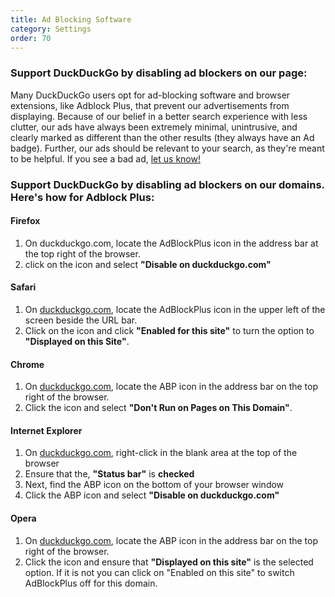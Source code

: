 ```yaml
---
title: Ad Blocking Software
category: Settings
order: 70
---
```


<h3>Support DuckDuckGo by disabling ad blockers on our page:</h3>

Many DuckDuckGo users opt for ad-blocking software and browser extensions, like
Adblock Plus, that prevent our advertisements from displaying. Because of our belief in a better search experience with less clutter, our ads
have always been extremely minimal, unintrusive, and clearly marked as different
than the other results (they always have an Ad badge). Further, our ads should be relevant to your search, as they're meant to be
helpful. If you see a bad ad,
<a href="https://duckduckgo.com/feedback">let us know!</a>

<h3>Support DuckDuckGo by disabling ad blockers on our domains. Here's how for Adblock Plus:</h3>

<h4>Firefox</h4>
<ol>
    <li>
        On duckduckgo.com, locate the AdBlockPlus icon in the address bar at the top right of the browser.
    </li>
    <li>
        click on the icon and select <strong>"Disable on duckduckgo.com"</strong>
    </li>
</ol>

<h4>Safari</h4>
<ol>
    <li>
        On <a href="https://duckduckgo.com/">duckduckgo.com</a>, locate the AdBlockPlus icon in the upper left of the
        screen beside the URL bar.
    </li>
    <li>
        Click on the icon and click <strong>"Enabled for this site"</strong> to turn the option to <strong>"Displayed on
            this Site"</strong>.
    </li>
</ol>

<h4>Chrome</h4>
<ol>
    <li>
        On <a href="https://duckduckgo.com/">duckduckgo.com</a>, locate the ABP icon in the address bar on the top right
        of the browser.
    </li>
    <li>
        Click the icon and select <strong>"Don't Run on Pages on This Domain"</strong>.
    </li>
</ol>

<h4>Internet Explorer</h4>
<ol>
    <li>
        On <a href="https://duckduckgo.com/">duckduckgo.com</a>, right-click in the blank area at the top of the browser
    </li>
    <li>
        Ensure that the, <strong>"Status bar"</strong> is <strong>checked</strong>
    </li>
    <li>
        Next, find the ABP icon on the bottom of your browser window
    </li>
    <li>
        Click the ABP icon and select <strong>"Disable on duckduckgo.com"</strong>
    </li>
</ol>

<h4>Opera</h4>
<ol>
    <li>
        On <a href="https://duckduckgo.com/">duckduckgo.com</a>, locate the ABP icon in the address bar on the top right
        of the browser.
    </li>
    <li>
        Click the icon and ensure that <strong>"Displayed on this site"</strong> is the selected option. If it is not
        you can click on "Enabled on this site" to switch AdBlockPlus off for this domain.
    </li>
</ol>

